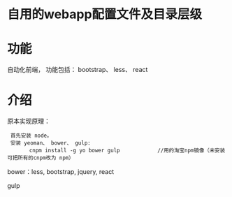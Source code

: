 # 自用的webapp配置文件及目录层级


# 功能

自动化前端， 功能包括： bootstrap、 less、 react

# 介绍

原本实现原理：

     首先安装 node。
     安装 yeoman、 bower、 gulp:
           cnpm install -g yo bower gulp            //用的淘宝npm镜像（未安装可把所有的cnpm改为 npm）

bower：less, bootstrap, jquery, react

gulp
